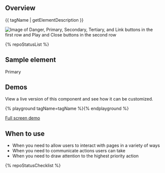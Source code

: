 ## Overview

{{ tagName | getElementDescription }}

<uxdot-example width-adjustment="442px">
  <img src="{{ './button-sample.png' | url }}" alt="Image of Danger, Primary, Secondary, Tertiary, and Link buttons in the first row and Play and Close buttons in the second row">
</uxdot-example>

{% repoStatusList %}


## Sample element

<rh-button>Primary</rh-button>


## Demos

View a live version of this component and see how it can be customized.

{% playground tagName=tagName %}{% endplayground %}

<rh-cta><a href="{{ './demo/' | url }}">Full screen demo</a></rh-cta>


## When to use

  - When you need to allow users to interact with pages in a variety of ways
  - When you need to communicate actions users can take
  - When you need to draw attention to the highest priority action

{% repoStatusChecklist %}